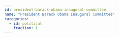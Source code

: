 ```yaml
---
id: president-barack-obama-inaugural-committee
name: "President Barack Obama Inaugural Committee"
categories:
  - id: political
    fraction: 1
--- 
```

